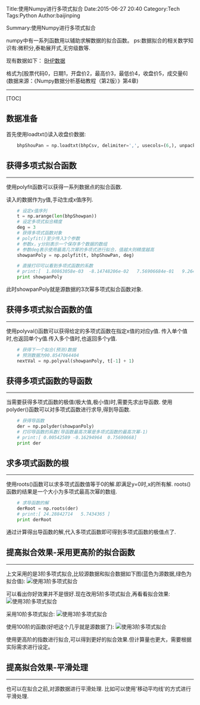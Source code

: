 Title:使用Numpy进行多项式拟合
Date:2015-06-27 20:40
Category:Tech
Tags:Python
Author:baijinping

Summary:使用Numpy进行多项式拟合

numpy中有一系列函数用以辅助求解数据的拟合函数。
ps:数据拟合的相关数学知识有:微积分,泰勒展开式,无穷级数等.

现有数据如下：
[BHP数据]({attach}attach/BHP.csv)

格式为[股票代码0，日期1，开盘价2，最高价3，最低价4，收盘价5，成交量6]
(数据来源：《Numpy数据分析基础教程（第2版）》第4章)



------
[TOC]

## 数据准备
首先使用loadtxt()读入收盘价数据:
``` python
    bhpShouPan = np.loadtxt(bhpCsv, delimiter=',', usecols=(6,), unpack=True)
```

## 获得多项式拟合函数
------

使用polyfit函数可以获得一系列数据点的拟合函数.

读入的数据作为y值,手动生成x值序列.
``` python
    # 设定x值序列
    t = np.arange(len(bhpShowpan))
    # 设定多项式拟合精度
    deg = 3  
    # 获得多项式函数对象
    # polyfit()至少传入3个参数
    # 参数x，y分别表示一个保存多个数据的数组
    # 参数deg表示使用最高几次幂的多项式进行拟合，值越大则精度越高
    showpanPoly = np.polyfit(t, bhpShowPan, deg)

    # 直接打印可以看到多项式函数的系数
    # print:[  1.80863058e-03  -8.14748206e-02   7.56906684e-01   9.26418187e+01]
    print showpanPoly
```
此时showpanPoly就是源数据的3次幂多项式拟合函数对象.


## 获得多项式拟合函数的值
------

使用polyval()函数可以获得给定的多项式函数在指定x值的对应y值.
传入单个值时,也返回单个y值.传入多个值时,也返回多个y值.
``` python
    # 获得下一个拟合(预测)数据
    # 预测数据为90.8547064404
    nextVal = np.polyval(showpanPoly, t[-1] + 1)
```

## 获得多项式函数的导函数
------

当需要获得多项式函数的极值(极大值,极小值)时,需要先求出导函数.
使用polyder()函数可以对多项式函数进行求导,得到导函数.

``` python
    # 获得导函数
    der = np.polyder(showpanPoly)
    # 打印导函数的系数(导函数最高次幂是多项式函数的最高次幂-1)
    # print:[ 0.00542589 -0.16294964  0.75690668]
    print der
```

## 求多项式函数的根
------

使用roots()函数可以求多项式函数值等于0的解.即满足y=0时,x的所有解.
roots()函数的结果是一个大小为多项式最高次幂的数组.

``` python
    # 求导函数的解
    derRoot = np.roots(der)
    # print:[ 24.28842714   5.7434365 ]
    print derRoot
```

通过计算得出导函数的解,代入多项式函数即可得到多项式函数的极值点了.


## 提高拟合效果-采用更高阶的拟合函数
------

上文采用的是3阶多项式拟合,比较源数据和拟合数据如下图(蓝色为源数据,绿色为拟合值):
	![使用3阶多项式拟合]({attach}images/numpy-poly-with-3.png)

可以看出你好效果并不是很好.现在改用5阶多项式拟合,再看看拟合效果:
	![使用3阶多项式拟合]({attach}images/numpy-poly-with-5.png)

采用10阶多项式拟合:
	![使用3阶多项式拟合]({attach}images/numpy-poly-with-10.png)

使用100阶的函数(好吧这个几乎就是源数据了):
	![使用3阶多项式拟合]({attach}images/numpy-poly-with-100.png)

使用更高阶的指数进行拟合,可以得到更好的拟合效果.但计算量也更大，需要根据实际需求进行设定。

## 提高拟合效果-平滑处理
------

也可以在拟合之前,对源数据进行平滑处理.
比如可以使用'移动平均线'的方式进行平滑处理.
